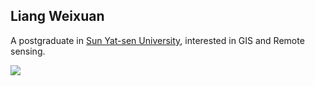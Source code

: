 ## Liang Weixuan
A postgraduate in [Sun Yat-sen University]("http://www.sysu.edu.cn/cn/index.htm"), interested in GIS and Remote sensing.

![](http://sysu.edu.cn/images/logo.jpg)

<!--
**Pludaggerto/Pludaggerto** is a ✨ _special_ ✨ repository because its `README.md` (this file) appears on your GitHub profile.

Here are some ideas to get you started:

- 🔭 I’m currently working on ...
- 🌱 I’m currently learning ...
- 👯 I’m looking to collaborate on ...
- 🤔 I’m looking for help with ...
- 💬 Ask me about ...
- 📫 How to reach me: ...
- 😄 Pronouns: ...
- ⚡ Fun fact: ...
-->
